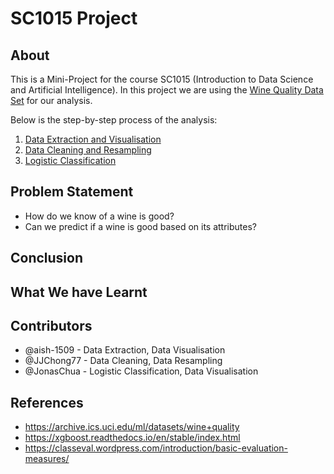 # SC1015 Project

## About
This is a Mini-Project for the course SC1015 (Introduction to Data Science and Artificial Intelligence). In this project we are using the [Wine Quality Data Set](https://archive.ics.uci.edu/ml/datasets/wine+quality) for our analysis.

Below is the step-by-step process of the analysis:
1. [Data Extraction and Visualisation](https://github.com/JonasChua/SC1015_Project/blob/main/Data_Extraction_and_Visualisation.ipynb)
2. [Data Cleaning and Resampling](https://github.com/JonasChua/SC1015_Project/blob/main/Data_Cleaning_and_Resampling.ipynb)
3. [Logistic Classification](https://github.com/JonasChua/SC1015_Project/blob/main/Logistic_Classification.ipynb)

## Problem Statement
- How do we know of a wine is good?
- Can we predict if a wine is good based on its attributes?

## Conclusion


## What We have Learnt


## Contributors
- @aish-1509 - Data Extraction, Data Visualisation
- @JJChong77 - Data Cleaning, Data Resampling
- @JonasChua - Logistic Classification, Data Visualisation

## References
- <https://archive.ics.uci.edu/ml/datasets/wine+quality>
- <https://xgboost.readthedocs.io/en/stable/index.html>
- <https://classeval.wordpress.com/introduction/basic-evaluation-measures/>
